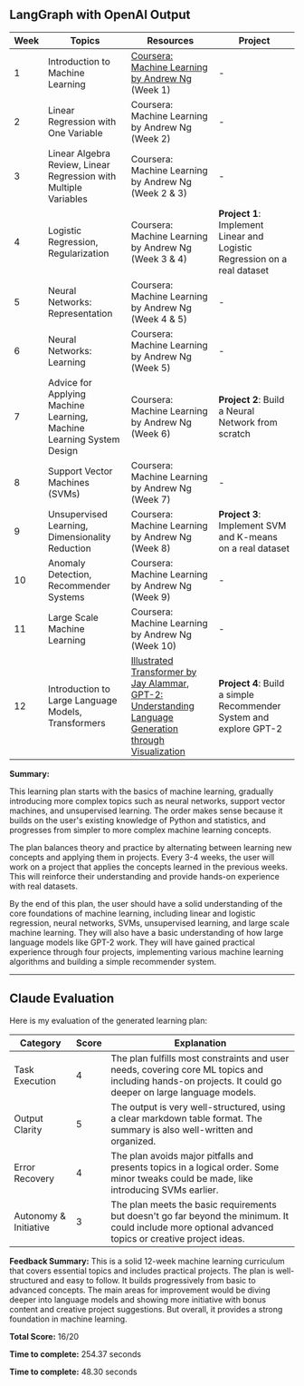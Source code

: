 ## LangGraph with OpenAI Output

| Week | Topics | Resources | Project |
| --- | --- | --- | --- |
| 1 | Introduction to Machine Learning | [Coursera: Machine Learning by Andrew Ng](https://www.coursera.org/learn/machine-learning) (Week 1) | - |
| 2 | Linear Regression with One Variable | Coursera: Machine Learning by Andrew Ng (Week 2) | - |
| 3 | Linear Algebra Review, Linear Regression with Multiple Variables | Coursera: Machine Learning by Andrew Ng (Week 2 & 3) | - |
| 4 | Logistic Regression, Regularization | Coursera: Machine Learning by Andrew Ng (Week 3 & 4) | **Project 1**: Implement Linear and Logistic Regression on a real dataset |
| 5 | Neural Networks: Representation | Coursera: Machine Learning by Andrew Ng (Week 4 & 5) | - |
| 6 | Neural Networks: Learning | Coursera: Machine Learning by Andrew Ng (Week 5) | - |
| 7 | Advice for Applying Machine Learning, Machine Learning System Design | Coursera: Machine Learning by Andrew Ng (Week 6) | **Project 2**: Build a Neural Network from scratch |
| 8 | Support Vector Machines (SVMs) | Coursera: Machine Learning by Andrew Ng (Week 7) | - |
| 9 | Unsupervised Learning, Dimensionality Reduction | Coursera: Machine Learning by Andrew Ng (Week 8) | **Project 3**: Implement SVM and K-means on a real dataset |
| 10 | Anomaly Detection, Recommender Systems | Coursera: Machine Learning by Andrew Ng (Week 9) | - |
| 11 | Large Scale Machine Learning | Coursera: Machine Learning by Andrew Ng (Week 10) | - |
| 12 | Introduction to Large Language Models, Transformers | [Illustrated Transformer by Jay Alammar](http://jalammar.github.io/illustrated-transformer/), [GPT-2: Understanding Language Generation through Visualization](https://jalammar.github.io/gpt2/) | **Project 4**: Build a simple Recommender System and explore GPT-2 |

**Summary:**

This learning plan starts with the basics of machine learning, gradually introducing more complex topics such as neural networks, support vector machines, and unsupervised learning. The order makes sense because it builds on the user's existing knowledge of Python and statistics, and progresses from simpler to more complex machine learning concepts.

The plan balances theory and practice by alternating between learning new concepts and applying them in projects. Every 3-4 weeks, the user will work on a project that applies the concepts learned in the previous weeks. This will reinforce their understanding and provide hands-on experience with real datasets.

By the end of this plan, the user should have a solid understanding of the core foundations of machine learning, including linear and logistic regression, neural networks, SVMs, unsupervised learning, and large scale machine learning. They will also have a basic understanding of how large language models like GPT-2 work. They will have gained practical experience through four projects, implementing various machine learning algorithms and building a simple recommender system.

---

## Claude Evaluation

Here is my evaluation of the generated learning plan:

| Category | Score | Explanation |
| --- | --- | --- |
| Task Execution | 4 | The plan fulfills most constraints and user needs, covering core ML topics and including hands-on projects. It could go deeper on large language models. |
| Output Clarity | 5 | The output is very well-structured, using a clear markdown table format. The summary is also well-written and organized. |
| Error Recovery | 4 | The plan avoids major pitfalls and presents topics in a logical order. Some minor tweaks could be made, like introducing SVMs earlier. |
| Autonomy & Initiative | 3 | The plan meets the basic requirements but doesn't go far beyond the minimum. It could include more optional advanced topics or creative project ideas. |

**Feedback Summary:**
This is a solid 12-week machine learning curriculum that covers essential topics and includes practical projects. The plan is well-structured and easy to follow. It builds progressively from basic to advanced concepts. The main areas for improvement would be diving deeper into language models and showing more initiative with bonus content and creative project suggestions. But overall, it provides a strong foundation in machine learning.

**Total Score:** 16/20

**Time to complete:** 254.37 seconds

**Time to complete:** 48.30 seconds
